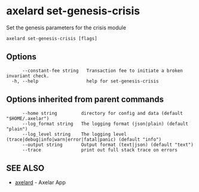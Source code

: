# axelard set-genesis-crisis

Set the genesis parameters for the crisis module

```
axelard set-genesis-crisis [flags]
```

## Options

```
      --constant-fee string   Transaction fee to initiate a broken invariant check.
  -h, --help                  help for set-genesis-crisis
```

## Options inherited from parent commands

```
      --home string         directory for config and data (default "$HOME/.axelar")
      --log_format string   The logging format (json|plain) (default "plain")
      --log_level string    The logging level (trace|debug|info|warn|error|fatal|panic) (default "info")
      --output string       Output format (text|json) (default "text")
      --trace               print out full stack trace on errors
```

## SEE ALSO

- [axelard](/cli-docs/v0_27_0/axelard) - Axelar App
